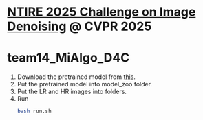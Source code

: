 # [NTIRE 2025 Challenge on Image Denoising](https://codalab.lisn.upsaclay.fr/competitions/21560) @ CVPR 2025



# team14_MiAlgo_D4C

1. Download the pretrained model from [this](https://drive.google.com/file/d/1RV3oC-I9pSj-VgdoEok-T1uOFc-lLrt8/view?usp=drive_link).
2. Put the pretrained model into model_zoo folder.
3. Put the LR and HR images into folders.
4. Run
    ```bash
    bash run.sh
    ```


